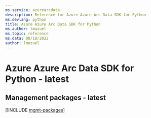 ```yaml
---
ms.service: azurearcdata
description: Reference for Azure Azure Arc Data SDK for Python
ms.devlang: python
title: Azure Azure Arc Data SDK for Python
ms.author: lmazuel
ms.topic: reference
ms.data: 08/18/2022
author: lmazuel
---
```

# Azure Azure Arc Data SDK for Python - latest

## Management packages - latest
[!INCLUDE [mgmt-packages](azure-arc-data-mgmt-index.md)]